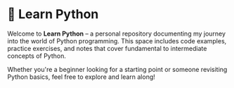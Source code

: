 # 🐍 Learn Python

Welcome to **Learn Python** – a personal repository documenting my journey into the world of Python programming. This space includes code examples, practice exercises, and notes that cover fundamental to intermediate concepts of Python.

Whether you're a beginner looking for a starting point or someone revisiting Python basics, feel free to explore and learn along!

